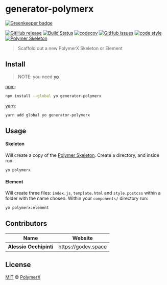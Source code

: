 # generator-polymerx

[![Greenkeeper badge](https://badges.greenkeeper.io/PolymerX/generator-polymerx.svg)](https://greenkeeper.io/)

[![GitHub release](https://img.shields.io/github/release/PolymerX/generator-polymerx.svg?style=flat-square)](https://github.com/PolymerX/generator-polymerx)
[![Build Status](https://travis-ci.org/PolymerX/generator-polymerx.svg)](https://travis-ci.org/PolymerX/generator-polymerx)
[![codecov](https://codecov.io/gh/PolymerX/generator-polymerx/branch/master/graph/badge.svg)](https://codecov.io/gh/PolymerX/generator-polymerx)
[![GitHub issues](https://img.shields.io/github/issues/PolymerX/generator-polymerx.svg?style=flat-square)](https://github.com/PolymerX/generator-polymerx/issues)
[![code style](https://img.shields.io/badge/code_style-XO-5ed9c7.svg?style=flat-square)](https://github.com/sindresorhus/xo)
[![Polymer Skeleton](https://img.shields.io/badge/polymerX-SKELETON-435877.svg?style=flat-square)](https://github.com/PolymerX/polymer-skeleton)

> Scaffold out a new PolymerX Skeleton or Element


## Install

> NOTE: you need [yo](https://github.com/yeoman/yo)

[npm](https://www.npmjs.com/):

```sh
npm install --global yo generator-polymerx
```

[yarn](https://yarnpkg.com/):

```sh
yarn add global yo generator-polymerx
```


## Usage

#### Skeleton

Will create a copy of the [Polymer Skeleton](https://github.com/PolymerX/polymer-skeleton).
Create a directory, and inside run:

```bash
yo polymerx
```

#### Element

Will create three files: `index.js`, `template.html` and `style.postcss` within a folder with the name chosen.
Within your `components/` directory run:

```bash
yo polymerx:element
```

## Contributors

| Name                   | Website               |
| ---------------------- | --------------------- |
| **Alessio Occhipinti** | <https://godev.space> |

## License

[MIT](LICENSE) © [PolymerX](https://github.com/PolymerX)
